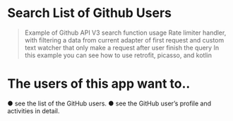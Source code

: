 # Search List of Github Users
> Example of Github API V3 search function usage
> Rate limiter handler, with filtering a data from current adapter of first request and custom text watcher that only make a request after user finish the query
> In this example you can see how to use retrofit, picasso, and kotlin

# The users of this app want to..
● see the list of the GitHub users.
● see the GitHub user’s profile and activities in detail.